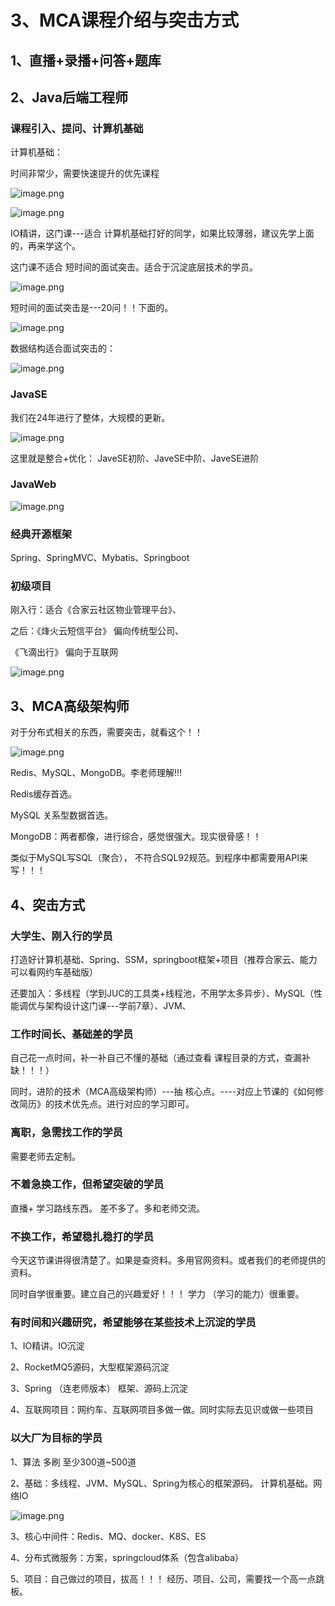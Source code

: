 # 3、MCA课程介绍与突击方式

## 1、直播+录播+问答+题库


## 2、Java后端工程师

### 课程引入、提问、计算机基础

计算机基础：

时间非常少，需要快速提升的优先课程

![image.png](https://fynotefile.oss-cn-zhangjiakou.aliyuncs.com/fynote/fyfile/5983/1723203132088/efca7dc5aa434bbd9b3d1209914f05bd.png)

![image.png](https://fynotefile.oss-cn-zhangjiakou.aliyuncs.com/fynote/fyfile/5983/1723203132088/3e80c2ed3fe141f685f421f17d559ad2.png)


IO精讲，这门课---适合 计算机基础打好的同学，如果比较薄弱，建议先学上面的，再来学这个。

这门课不适合 短时间的面试突击。适合于沉淀底层技术的学员。

![image.png](https://fynotefile.oss-cn-zhangjiakou.aliyuncs.com/fynote/fyfile/5983/1723203132088/92e8ccef3bd540be9619e376ad3e492c.png)

短时间的面试突击是---20问！！下面的。

![image.png](https://fynotefile.oss-cn-zhangjiakou.aliyuncs.com/fynote/fyfile/5983/1723203132088/18b96ad7a4324dbc996c42955bbdbafd.png)



数据结构适合面试突击的：

![image.png](https://fynotefile.oss-cn-zhangjiakou.aliyuncs.com/fynote/fyfile/5983/1723203132088/d261a2734d6e4a7e80dcb9975c240fe6.png)


### JavaSE

我们在24年进行了整体，大规模的更新。

![image.png](https://fynotefile.oss-cn-zhangjiakou.aliyuncs.com/fynote/fyfile/5983/1723203132088/61b7863a338245458a22c16ef304e154.png)

这里就是整合+优化： JaveSE初阶、JaveSE中阶、JaveSE进阶

### JavaWeb

![image.png](https://fynotefile.oss-cn-zhangjiakou.aliyuncs.com/fynote/fyfile/5983/1723203132088/3fc0333b1464474eb99f0bb8f388fb07.png)

### 经典开源框架

Spring、SpringMVC、Mybatis、Springboot

### 初级项目

刚入行：适合《合家云社区物业管理平台》、

之后：《烽火云短信平台》  偏向传统型公司、

《飞滴出行》 偏向于互联网

![image.png](https://fynotefile.oss-cn-zhangjiakou.aliyuncs.com/fynote/fyfile/5983/1723203132088/eda79628c72c44f3b9197737032ba0f8.png)

## 3、MCA高级架构师

对于分布式相关的东西，需要突击，就看这个！！

![image.png](https://fynotefile.oss-cn-zhangjiakou.aliyuncs.com/fynote/fyfile/5983/1723203132088/30fa2205d7ae4f7293f0206205876a40.png)


Redis、MySQL、MongoDB。李老师理解!!!

Redis缓存首选。

MySQL 关系型数据首选。

MongoDB：两者都像，进行综合，感觉很强大。现实很骨感！！

类似于MySQL写SQL（聚合）， 不符合SQL92规范。到程序中都需要用API来写！！！

## 4、突击方式

### 大学生、刚入行的学员

打造好计算机基础、Spring、SSM，springboot框架+项目（推荐合家云、能力可以看网约车基础版）

还要加入：多线程（学到JUC的工具类+线程池，不用学太多异步）、MySQL（性能调优与架构设计这门课---学前7章）、JVM、

### 工作时间长、基础差的学员

自己花一点时间，补一补自己不懂的基础（通过查看   课程目录的方式，查漏补缺！！！）

同时，进阶的技术（MCA高级架构师）---抽 核心点。----对应上节课的《如何修改简历》的技术优先点。进行对应的学习即可。

### 离职，急需找工作的学员

需要老师去定制。

### 不着急换工作，但希望突破的学员

直播+ 学习路线东西。  差不多了。多和老师交流。

### 不换工作，希望稳扎稳打的学员

今天这节课讲得很清楚了。如果是查资料。多用官网资料。或者我们的老师提供的资料。

同时自学很重要。建立自己的兴趣爱好！！！ 学力 （学习的能力）很重要。

### 有时间和兴趣研究，希望能够在某些技术上沉淀的学员

1、IO精讲。IO沉淀

2、RocketMQ5源码，大型框架源码沉淀

3、Spring （连老师版本） 框架、源码上沉淀

4、互联网项目：网约车、互联网项目多做一做。同时实际去见识或做一些项目

### 以大厂为目标的学员

1、算法 多刷   至少300道~500道

2、基础：多线程、JVM、MySQL、Spring为核心的框架源码。 计算机基础。网络IO

![image.png](https://fynotefile.oss-cn-zhangjiakou.aliyuncs.com/fynote/fyfile/5983/1723203132088/86c681b9999b4340b8512a9f52f1a6a9.png)

3、核心中间件：Redis、MQ、docker、K8S、ES

4、分布式微服务：方案，springcloud体系（包含alibaba）

5、项目：自己做过的项目，拔高！！！  经历、项目、公司，需要找一个高一点跳板。
